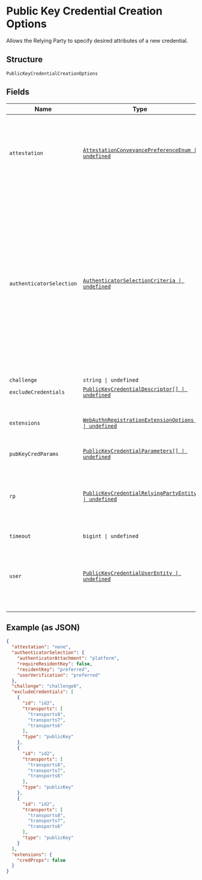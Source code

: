 
# Public Key Credential Creation Options

Allows the Relying Party to specify desired attributes of a new credential.

## Structure

`PublicKeyCredentialCreationOptions`

## Fields

| Name | Type | Tags | Description |
|  --- | --- | --- | --- |
| `attestation` | [`AttestationConveyancePreferenceEnum \| undefined`](../../doc/models/attestation-conveyance-preference-enum.md) | Optional | Used to communicate whether and how authenticator attestation should be delivered to the Relying Party |
| `authenticatorSelection` | [`AuthenticatorSelectionCriteria \| undefined`](../../doc/models/authenticator-selection-criteria.md) | Optional | Used by the Relying Party to specify their requirements for authenticator attributes. Fields use the deprecated "resident key" terminology to refer  to client-side discoverable credentials to maintain backwards compatibility with WebAuthn Level 1. |
| `challenge` | `string \| undefined` | Optional | - |
| `excludeCredentials` | [`PublicKeyCredentialDescriptor[] \| undefined`](../../doc/models/public-key-credential-descriptor.md) | Optional | - |
| `extensions` | [`WebAuthnRegistrationExtensionOptions \| undefined`](../../doc/models/web-authn-registration-extension-options.md) | Optional | Options to request extensions during credential registration |
| `pubKeyCredParams` | [`PublicKeyCredentialParameters[] \| undefined`](../../doc/models/public-key-credential-parameters.md) | Optional | - |
| `rp` | [`PublicKeyCredentialRelyingPartyEntity \| undefined`](../../doc/models/public-key-credential-relying-party-entity.md) | Optional | Supply additional information about the Relying Party when creating a new credential |
| `timeout` | `bigint \| undefined` | Optional | - |
| `user` | [`PublicKeyCredentialUserEntity \| undefined`](../../doc/models/public-key-credential-user-entity.md) | Optional | Supply additional information about the user account when creating a new credential |

## Example (as JSON)

```json
{
  "attestation": "none",
  "authenticatorSelection": {
    "authenticatorAttachment": "platform",
    "requireResidentKey": false,
    "residentKey": "preferred",
    "userVerification": "preferred"
  },
  "challenge": "challenge0",
  "excludeCredentials": [
    {
      "id": "id2",
      "transports": [
        "transports8",
        "transports7",
        "transports6"
      ],
      "type": "publicKey"
    },
    {
      "id": "id2",
      "transports": [
        "transports8",
        "transports7",
        "transports6"
      ],
      "type": "publicKey"
    },
    {
      "id": "id2",
      "transports": [
        "transports8",
        "transports7",
        "transports6"
      ],
      "type": "publicKey"
    }
  ],
  "extensions": {
    "credProps": false
  }
}
```

